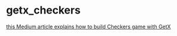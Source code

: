 # getx_checkers

[this Medium article explains how to build Checkers game with GetX](https://medium.com/easy-flutter/flutter-checkers-game-with-getx-83cc5900213f)
